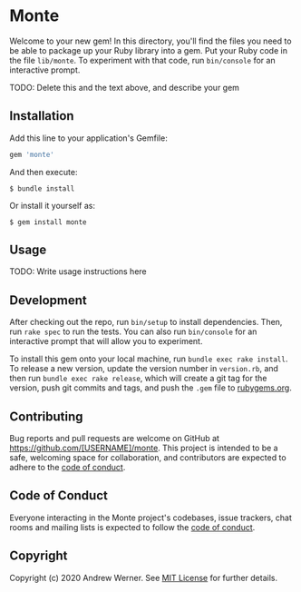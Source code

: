 # Monte

Welcome to your new gem! In this directory, you'll find the files you need to be able to package up your Ruby library into a gem. Put your Ruby code in the file `lib/monte`. To experiment with that code, run `bin/console` for an interactive prompt.

TODO: Delete this and the text above, and describe your gem

## Installation

Add this line to your application's Gemfile:

```ruby
gem 'monte'
```

And then execute:

    $ bundle install

Or install it yourself as:

    $ gem install monte

## Usage

TODO: Write usage instructions here

## Development

After checking out the repo, run `bin/setup` to install dependencies. Then, run `rake spec` to run the tests. You can also run `bin/console` for an interactive prompt that will allow you to experiment.

To install this gem onto your local machine, run `bundle exec rake install`. To release a new version, update the version number in `version.rb`, and then run `bundle exec rake release`, which will create a git tag for the version, push git commits and tags, and push the `.gem` file to [rubygems.org](https://rubygems.org).

## Contributing

Bug reports and pull requests are welcome on GitHub at https://github.com/[USERNAME]/monte. This project is intended to be a safe, welcoming space for collaboration, and contributors are expected to adhere to the [code of conduct](https://github.com/[USERNAME]/monte/blob/master/CODE_OF_CONDUCT.md).


## Code of Conduct

Everyone interacting in the Monte project's codebases, issue trackers, chat rooms and mailing lists is expected to follow the [code of conduct](https://github.com/[USERNAME]/monte/blob/master/CODE_OF_CONDUCT.md).

## Copyright

Copyright (c) 2020 Andrew Werner. See [MIT License](LICENSE.txt) for further details.